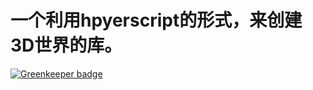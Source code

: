 # 一个利用hpyerscript的形式，来创建3D世界的库。

[![Greenkeeper badge](https://badges.greenkeeper.io/laopo001/babylonjs-hyper.svg)](https://greenkeeper.io/)
